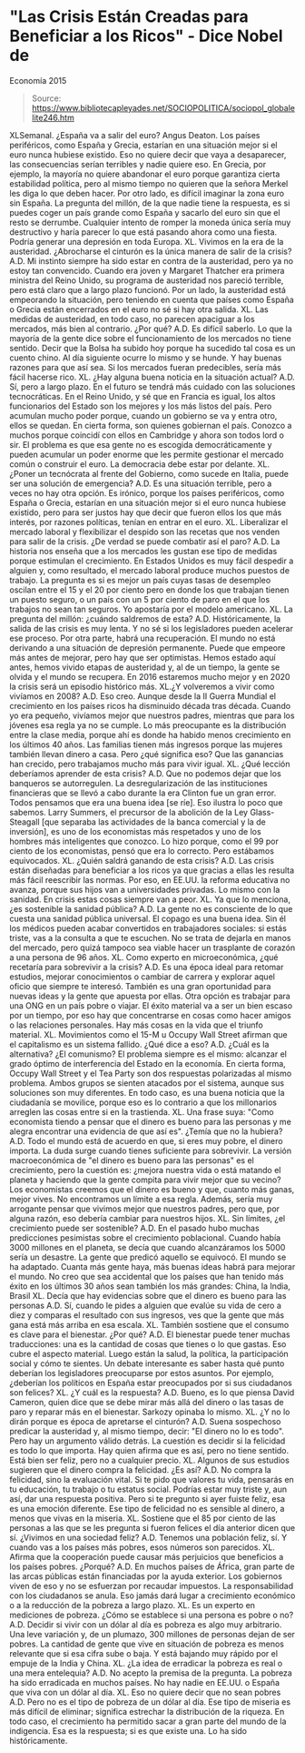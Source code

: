 # "Las Crisis Están Creadas para Beneficiar a los Ricos" - Dice Nobel de 
Economía 2015

> Source: https://www.bibliotecapleyades.net/SOCIOPOLITICA/sociopol_globalelite246.htm

XLSemanal. ¿España va a salir
del euro?
Angus Deaton. Los países periféricos, como España y
Grecia, estarían en una situación mejor si el euro nunca hubiese
existido.
Eso no quiere decir que vaya a desaparecer, las
consecuencias serían terribles y nadie quiere eso. En Grecia,
por ejemplo, la mayoría no quiere abandonar el euro porque
garantiza cierta estabilidad política, pero al mismo tiempo no
quieren que la señora Merkel les diga lo que deben hacer.
Por
otro lado, es difícil imaginar la zona euro sin España.
La
pregunta del millón, de la que nadie tiene la respuesta, es si
puedes coger un país grande como España y sacarlo del euro sin
que el resto se derrumbe. Cualquier intento de romper la moneda
única sería muy destructivo y haría parecer lo que está pasando
ahora como una fiesta.
Podría generar una depresión
en toda
Europa.
XL. Vivimos en la era de la austeridad. ¿Abrocharse el
cinturón es la única manera de salir de la crisis?
A.D. Mi instinto siempre ha sido estar en contra de la
austeridad, pero ya no estoy tan convencido.
Cuando era joven y
Margaret Thatcher era primera ministra del Reino Unido, su
programa de austeridad nos pareció terrible, pero está claro que
a largo plazo funcionó.
Por un lado, la austeridad está
empeorando la situación, pero teniendo en cuenta que países como
España o Grecia están encerrados en el euro no sé si hay otra
salida.
XL. Las medidas de austeridad, en todo caso, no parecen
apaciguar a los mercados, más bien al contrario. ¿Por qué?
A.D. Es difícil saberlo. Lo que la mayoría de la gente dice
sobre el funcionamiento de los mercados no tiene sentido.
Decir
que la Bolsa ha subido hoy porque ha sucedido tal cosa es un
cuento chino. Al día siguiente ocurre lo mismo y se hunde. Y hay
buenas razones para que así sea.
Si los mercados fueran
predecibles, sería más fácil hacerse rico.
XL. ¿Hay alguna buena noticia en la situación actual?
A.D. Sí, pero a largo plazo.
En el futuro se tendrá más cuidado
con las soluciones tecnocráticas. En el Reino Unido, y sé que en
Francia es igual, los altos funcionarios del Estado son los
mejores y los más listos del país.
Pero acumulan mucho poder
porque, cuando un gobierno se va y entra otro, ellos se quedan.
En cierta forma, son quienes gobiernan el país.
Conozco a muchos
porque coincidí con ellos en Cambridge y ahora son todos lord o
sir. El problema es que esa gente no es escogida
democráticamente y pueden acumular un poder enorme que les
permite gestionar el mercado común o construir el euro.
La
democracia debe estar por delante.
XL. ¿Poner un tecnócrata al frente del Gobierno, como sucede en
Italia, puede ser una solución de emergencia?
A.D. Es una situación terrible, pero a veces no hay otra opción.
Es irónico, porque los países periféricos, como España o Grecia,
estarían en una situación mejor si el euro nunca hubiese
existido, pero para ser justos hay que decir que fueron ellos
los que más interés, por razones políticas, tenían en entrar en
el euro.
XL. Liberalizar el mercado laboral y flexibilizar el despido son
las recetas que nos venden para salir de la crisis. ¿De verdad
se puede combatir así el paro?
A.D. La historia nos enseña que a los mercados les gustan ese
tipo de medidas porque estimulan el crecimiento.
En Estados
Unidos es muy fácil despedir a alguien y, como resultado, el
mercado laboral produce muchos puestos de trabajo. La pregunta
es si es mejor un país cuyas tasas de desempleo oscilan entre el
15 y el 20 por ciento pero en donde los que trabajan tienen un
puesto seguro, o un país con un 5 por ciento de paro en el que
los trabajos no sean tan seguros.
Yo apostaría por el modelo
americano.
XL. La pregunta del millón: ¿cuándo saldremos de esta?
A.D. Históricamente, la salida de las crisis es muy lenta.
Y no
sé si los legisladores pueden acelerar ese proceso. Por otra
parte, habrá una recuperación. El mundo no está derivando a una
situación de depresión permanente.
Puede que empeore más antes
de mejorar, pero hay que ser optimistas. Hemos estado aquí
antes, hemos vivido etapas de austeridad y, al de un tiempo, la
gente se olvida y el mundo se recupera.
En 2016 estaremos mucho
mejor y en 2020 la crisis será un episodio histórico más.
XL.¿Y volveremos a vivir como vivíamos en 2008?
A.D. Eso creo.
Aunque desde la II Guerra Mundial el crecimiento
en los países ricos ha disminuido década tras década. Cuando yo
era pequeño, vivíamos mejor que nuestros padres, mientras que
para los jóvenes esa regla ya no se cumple.
Lo más preocupante
es la distribución entre la clase media, porque ahí es donde ha
habido menos crecimiento en los últimos 40 años. Las familias
tienen más ingresos porque las mujeres también llevan dinero a
casa.
Pero ¿qué significa eso? Que las ganancias han crecido,
pero trabajamos mucho más para vivir igual.
XL. ¿Qué lección deberíamos aprender de esta crisis?
A.D. Que no podemos dejar que los banqueros se autorregulen.
La
desregularización de las instituciones financieras que se llevó
a cabo durante la era Clinton fue un gran error. Todos pensamos
que era una buena idea [se ríe]. Eso ilustra lo poco que
sabemos.
Larry Summers, el precursor de la abolición de la
Ley Glass-Steagall [que separaba las actividades de la banca
comercial y la de inversión], es uno de los economistas más
respetados y uno de los hombres más inteligentes que conozco.
Lo
hizo porque, como el 99 por ciento de los economistas, pensó que
era lo correcto.
Pero estábamos equivocados.
XL. ¿Quién saldrá ganando de esta crisis?
A.D. Las crisis están diseñadas para beneficiar a los ricos ya
que gracias a ellas les resulta más fácil reescribir las normas.
Por eso, en EE.UU. la reforma educativa no avanza, porque sus
hijos van a universidades privadas. Lo mismo con la sanidad. En
crisis estas cosas siempre van a peor.
XL. Ya que lo menciona, ¿es sostenible la sanidad pública?
A.D. La gente no es consciente de lo que cuesta una sanidad
pública universal.
El copago es una buena idea. Sin él los
médicos pueden acabar convertidos en trabajadores sociales: si
estás triste, vas a la consulta a que te escuchen.
No se trata
de dejarla en manos del mercado, pero quizá tampoco sea viable
hacer un trasplante de corazón a una persona de 96 años.
XL. Como experto en microeconómica, ¿qué recetaría para
sobrevivir a la crisis?
A.D. Es una época ideal para retomar estudios, mejorar
conocimientos o cambiar de carrera y explorar aquel oficio que
siempre te interesó. También es una gran oportunidad para nuevas
ideas y la gente que apuesta por ellas.
Otra opción es trabajar
para una ONG en un país pobre o viajar. El éxito material va a
ser un bien escaso por un tiempo, por eso hay que concentrarse
en cosas como hacer amigos o las relaciones personales.
Hay más
cosas en la vida que el triunfo material.
XL. Movimientos como el 15-M u Occupy Wall Street afirman que el
capitalismo es un sistema fallido. ¿Qué dice a eso?
A.D. ¿Cuál es la alternativa? ¿El comunismo?
El problema siempre
es el mismo: alcanzar el grado óptimo de interferencia del
Estado en la economía.
En cierta forma, Occupy Wall Street y el
Tea Party son dos respuestas polarizadas al mismo problema.
Ambos grupos se sienten atacados por el sistema, aunque sus
soluciones son muy diferentes.
En todo caso, es una buena
noticia que la ciudadanía se movilice, porque eso es lo
contrario a que los millonarios arreglen las cosas entre si en
la trastienda.
XL. Una frase suya:
"Como economista tiendo a pensar que el
dinero es bueno para las personas y me alegra encontrar una
evidencia de que así es".
¿Temía que no la hubiera?
A.D. Todo el mundo está de acuerdo en que, si eres muy pobre, el
dinero importa.
La duda surge cuando tienes suficiente para
sobrevivir. La versión macroeconómica de "el dinero es bueno
para las personas" es el crecimiento, pero la cuestión es:
¿mejora nuestra vida o está matando el planeta y haciendo que la
gente compita para vivir mejor que su vecino?
Los economistas
creemos que el dinero es bueno y que, cuanto más ganas, mejor
vives.
No encontramos un límite a esa regla. Además, sería muy
arrogante pensar que vivimos mejor que nuestros padres, pero
que, por alguna razón, eso debería cambiar para nuestros hijos.
XL. Sin límites, ¿el crecimiento puede ser sostenible?
A.D. En el pasado hubo muchas predicciones pesimistas sobre el
crecimiento poblacional.
Cuando había 3000 millones en el
planeta, se decía que cuando alcanzáramos los 5000 sería un
desastre. La gente que predicó aquello se equivocó. El mundo se
ha adaptado. Cuanta más gente haya, más buenas ideas habrá para
mejorar el mundo.
No creo que sea accidental que los países que
han tenido más éxito en los últimos 30 años sean también los más
grandes: China, la India, Brasil
XL. Decía que hay evidencias sobre que el dinero es bueno para
las personas
A.D. Sí, cuando le pides a alguien que evalúe su vida de cero a
diez y comparas el resultado con sus ingresos, ves que la gente
que más gana está más arriba en esa escala.
XL. También sostiene que el consumo es clave para el bienestar.
¿Por qué?
A.D. El bienestar puede tener muchas traducciones: una es la
cantidad de cosas que tienes o lo que gastas.
Eso cubre el
aspecto material. Luego están la salud, la política, la
participación social y cómo te sientes. Un debate interesante es
saber hasta qué punto deberían los legisladores preocuparse por
estos asuntos.
Por ejemplo, ¿deberían los políticos en España
estar preocupados por si sus ciudadanos son felices?
XL. ¿Y cuál es la respuesta?
A.D. Bueno, es lo que piensa David Cameron, quien dice que se
debe mirar más allá del dinero o las tasas de paro y reparar más
en el bienestar. Sarkozy opinaba lo mismo.
XL. ¿Y no lo dirán porque es época de apretarse el cinturón?
A.D. Suena sospechoso predicar la austeridad y, al mismo tiempo,
decir:
"El dinero no lo es todo".
Pero hay un argumento válido
detrás. La cuestión es decidir si la felicidad es todo lo que
importa. Hay quien afirma que es así, pero no tiene sentido.
Está bien ser feliz, pero no a cualquier precio.
XL. Algunos de sus estudios sugieren que el dinero compra la
felicidad. ¿Es así?
A.D. No compra la felicidad, sino la evaluación vital.
Si te
pido que valores tu vida, pensarás en tu educación, tu trabajo o
tu estatus social. Podrías estar muy triste y, aun así, dar una
respuesta positiva. Pero si te pregunto si ayer fuiste feliz,
esa es una emoción diferente.
Ese tipo de felicidad no es
sensible al dinero, a menos que vivas en la miseria.
XL. Sostiene que el 85 por ciento de las personas a las que se
les pregunta si fueron felices el día anterior dicen que sí.
¿Vivimos en una sociedad feliz?
A.D. Tenemos una población feliz, sí. Y cuando vas a los países
más pobres, esos números son parecidos.
XL. Afirma que la cooperación puede causar más perjuicios que
beneficios a los países pobres. ¿Porqué?
A.D. En muchos países de África, gran parte de las arcas
públicas están financiadas por la ayuda exterior. Los gobiernos
viven de eso y no se esfuerzan por recaudar impuestos.
La
responsabilidad con los ciudadanos se anula. Eso jamás dará
lugar a crecimiento económico o a la reducción de la pobreza a
largo plazo.
XL. Es un experto en mediciones de pobreza. ¿Cómo se establece
si una persona es pobre o no?
A.D. Decidir si vivir con un dólar al día es pobreza es algo muy
arbitrario.
Una leve variación y, de un plumazo, 300 millones de
personas dejan de ser pobres. La cantidad de gente que vive en
situación de pobreza es menos relevante que si esa cifra sube o
baja.
Y está bajando muy rápido por el empuje de la India y
China.
XL. ¿La idea de erradicar la pobreza es real o una mera
entelequia?
A.D. No acepto la premisa de la pregunta. La pobreza ha sido
erradicada en muchos países. No hay nadie en EE.UU. o España que
viva con un dólar al día.
XL. Eso no quiere decir que no sean pobres
A.D. Pero no es el tipo de pobreza de un dólar al día.
Ese tipo
de miseria es más difícil de eliminar; significa estrechar la
distribución de la riqueza. En todo caso, el crecimiento ha
permitido sacar a gran parte del mundo de la indigencia.
Esa es
la respuesta; si es que existe una. Lo ha sido históricamente.
